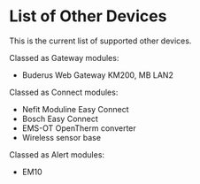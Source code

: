 # List of Other Devices

This is the current list of supported other devices.

Classed as Gateway modules:

- Buderus Web Gateway KM200, MB LAN2

Classed as Connect modules:

- Nefit Moduline Easy Connect
- Bosch Easy Connect
- EMS-OT OpenTherm converter
- Wireless sensor base

Classed as Alert modules:

- EM10
